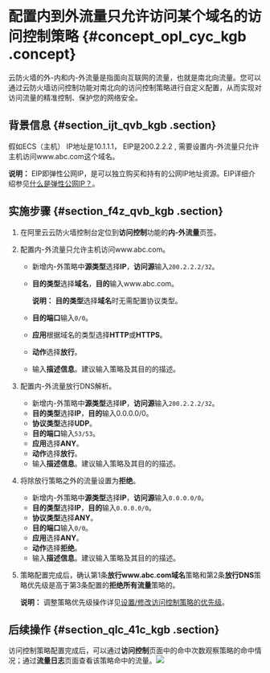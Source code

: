 # 配置内到外流量只允许访问某个域名的访问控制策略 {#concept_opl_cyc_kgb .concept}

云防火墙的外-内和内-外流量是指面向互联网的流量，也就是南北向流量。您可以通过云防火墙访问控制功能对南北向的访问控制策略进行自定义配置，从而实现对访问流量的精准控制、保护您的网络安全。

## 背景信息 {#section_ijt_qvb_kgb .section}

假如ECS（主机） IP地址是10.1.1.1， EIP是200.2.2.2 , 需要设置内-外流量只允许主机访问www.abc.com这个域名。

**说明：** EIP即弹性公网IP，是可以独立购买和持有的公网IP地址资源。EIP详细介绍参见[什么是弹性公网IP？](../../../../../cn.zh-CN/产品简介/什么是弹性公网IP？.md#)。

## 实施步骤 {#section_f4z_qvb_kgb .section}

1.  在阿里云云防火墙控制台定位到**访问控制**功能的**内-外流量**页签。
2.  配置内-外流量只允许主机访问www.abc.com。
    -   新增内-外策略中**源类型**选择**IP**，**访问源**输入`200.2.2.2/32`。
    -   **目的类型**选择**域名**，**目的**输入www.abc.com。

        **说明：** **目的类型**选择**域名**时无需配置协议类型。

    -   **目的端口**输入`0/0`。
    -   **应用**根据域名的类型选择**HTTP**或**HTTPS**。
    -   **动作**选择**放行**。
    -   输入**描述信息**。建议输入策略及其目的的描述。
3.  配置内-外流量放行DNS解析。
    -   新增内-外策略中**源类型**选择**IP**，**访问源**输入`200.2.2.2/32`。
    -   **目的类型**选择**IP**，**目的**输入0.0.0.0/0。
    -   **协议类型**选择**UDP**。
    -   **目的端口**输入`53/53`。
    -   **应用**选择**ANY**。
    -   **动作**选择**放行**。
    -   输入**描述信息**。建议输入策略及其目的的描述。
4.  将除放行策略之外的流量设置为**拒绝**。
    -   新增内-外策略中**源类型**选择**IP**，**访问源**输入`0.0.0.0/0`。
    -   **目的类型**选择**IP**，**目的**输入`0.0.0.0/0`。
    -   **协议类型**选择**ANY**。
    -   **目的端口**输入`0/0`。
    -   **应用**选择**ANY**。
    -   **动作**选择**拒绝**。
    -   输入**描述信息**。建议输入策略及其目的的描述。
5.  策略配置完成后，确认第1条**放行www.abc.com域名**策略和第2条**放行DNS**策略优先级是高于第3条配置的**拒绝所有流量**策略的。

    **说明：** 调整策略优先级操作详见[设置/修改访问控制策略的优先级](../../../../../cn.zh-CN/用户指南/安全策略/设置__修改访问控制策略的优先级.md#)。


## 后续操作 {#section_qlc_41c_kgb .section}

访问控制策略配置完成后，可以通过**访问控制**页面中的命中次数观察策略的命中情况；通过**流量日志**页面查看该策略命中的流量。![](http://static-aliyun-doc.oss-cn-hangzhou.aliyuncs.com/assets/img/93164/154874109736862_zh-CN.png)

